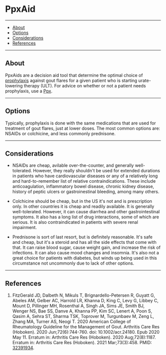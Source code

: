 # PpxAid

---

- [About](#about)
- [Options](#options)
- [Considerations](#considerations)
- [References](#references)

---

## <span id="about">About</span>

PpxAids are a decision aid tool that determine the optimal choice of [prophylaxis](/treatments/about/ppx/) against gout flares for a given patient who is starting urate-lowering therapy (ULT). For advice on whether or not a patient needs prophylaxis, use a [Ppx](/ppxs/create/).

---

## <span id="options">Options</span>

Typically, prophylaxis is done with the same medications that are used for treatment of gout flares,
just at lower doses. The most common options are: NSAIDs or colchicine, and less commonly prednisone.

---

## <span id="considerations">Considerations</span>

- NSAIDs are cheap, avilable over-the-counter, and generally well-tolerated. However, they really shouldn't be used for extended durations in patients who have cardiovascular diseases or any of a relatively long and hard-to-remember list of relative contraindications. These include anticoagulation, inflammatory bowel disease, chronic kidney disease, history of peptic ulcers or gastroinestinal bleeding, among many others.

- Colchicine should be cheap, but in the US it's not and is prescription only. In other countries it is cheap and readily available. It is generally well-tolerated. However, it can cause diarrhea and other gastrointestinal symptoms. It also has a long list of drug interactions, some of which are serious. It is also contraindicated in patients with severe renal impairment.

- Prednisone is sort of last resort, but is definitely reasonable. It's safe and cheap, but it's a steroid and has all the side effects that come with that. It can
  raise blood sugar, cause weight gain, and increase the risk of infections. It can also cause mood changes and insomnia. It's also not a great choice for patients with diabetes, but winds up being used in this circumstance not uncommonly due to lack of
  other options.

---

## <span id="references">References</span>

1. <span id="ref-1"></span>FitzGerald JD, Dalbeth N, Mikuls T, Brignardello-Petersen R, Guyatt G, Abeles AM, Gelber AC, Harrold LR, Khanna D, King C, Levy G, Libbey C, Mount D, Pillinger MH, Rosenthal A, Singh JA, Sims JE, Smith BJ, Wenger NS, Bae SS, Danve A, Khanna PP, Kim SC, Lenert A, Poon S, Qasim A, Sehra ST, Sharma TSK, Toprover M, Turgunbaev M, Zeng L, Zhang MA, Turner AS, Neogi T. 2020 American College of Rheumatology Guideline for the Management of Gout. Arthritis Care Res (Hoboken). 2020 Jun;72(6):744-760. doi: 10.1002/acr.24180. Epub 2020 May 11. Erratum in: Arthritis Care Res (Hoboken). 2020 Aug;72(8):1187. Erratum in: Arthritis Care Res (Hoboken). 2021 Mar;73(3):458. PMID: [32391934](https://pubmed.ncbi.nlm.nih.gov/32391934/).
